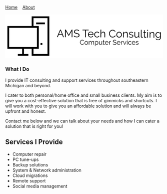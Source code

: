 [Home](/index.md)&nbsp;&nbsp;&nbsp;&nbsp;[About](/about.md)

![AMS Tech Consulting](./logo.png)

### What I Do

I provide IT consulting and support services throughout southeastern Michigan and beyond.

I cater to both personal/home office and small business clients. My aim is to give you a cost-effective solution that is free of gimmicks and shortcuts. I will work with you to give you an affordable solution and will always be upfront and honest.

Contact me below and we can talk about your needs and how I can cater a solution that is right for you!

## Services I Provide

- Computer repair
- PC tune-ups
- Backup solutions
- System & Network administration
- Cloud migrations
- Remote support
- Social media management
